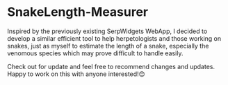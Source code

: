 # SnakeLength-Measurer
Inspired by the previously existing SerpWidgets WebApp, I decided to develop a similar efficient tool to help herpetologists and those working on snakes, just as myself to estimate the length of a snake, especially the venomous species which may prove difficult to handle easily.

Check out for update and feel free to recommend changes and updates.
Happy to work on this with anyone interested!😊
